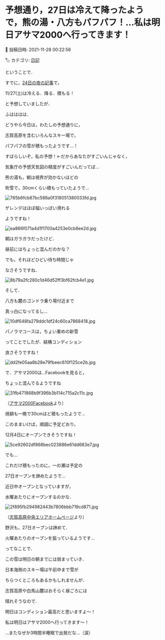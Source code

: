 # 予想通り，27日は冷えて降ったようで，熊の湯・八方もパフパフ！…私は明日アサマ2000へ行ってきます！

📅 投稿日時: 2021-11-28 00:22:56

🏷️ カテゴリ: [日記](cc4b5682fb7b8b144980957a978653fb0.md)

ということで．





すでに，[24日の夜の記事](ec80a5e28143e49b42a6a290f77ca1ef6.md)で，


11/27(土)は冷える．降る．積もる！


と予想していましたが．





ふはははは．


どうやら今日は，わたしの予想通りに，


志賀高原を含むいろんなスキー場で，


パフパフの雪が積もったようです…！


すばらしいぞ，私の予想！←だからあなたがすごいんじゃなく，


気象庁の予想天気図の精度がすごいんだってば…





熊の湯も，朝は視界が効かないほどの


吹雪で，30cmくらい積もっていたようで…




![785b6fcb87bc588a0f318051380033fd.jpg](images/785b6fcb87bc588a0f318051380033fd.jpg)




ゲレンデはほぼ幅いっぱい滑れる


ようですね！




![ea866f071a4d1f1700a4253e0cb6ee2d.jpg](images/ea866f071a4d1f1700a4253e0cb6ee2d.jpg)




朝はガラガラだったけど．


昼前にはちょっと混んだのかな？


でも，それほどひどい待ち時間じゃ


なさそうですね．




![8b79a2fc280c1d46d52ff3bf62fcb4e1.jpg](images/8b79a2fc280c1d46d52ff3bf62fcb4e1.jpg)







そして．


八方も麓のゴンドラ乗り場付近まで


真っ白になってるし…




![10df648fa279ddc1df24c60ca7868418.jpg](images/10df648fa279ddc1df24c60ca7868418.jpg)




パノラマコースは，ちょい重めの新雪


ってことでしたが．結構コンディション


良さそうですね！




![dd2fe05aa8b28e79fbeec610f125ce2b.jpg](images/dd2fe05aa8b28e79fbeec610f125ce2b.jpg)







で．アサマ2000は…Facebookを見ると，


ちょっと混んでるようですね







![31fb471868b9f396b3b114c715a2c11c.jpg](images/31fb471868b9f396b3b114c715a2c11c.jpg)




（[アサマ2000Facebook](https://www.facebook.com/asama2000park)より）





焼額も一晩で30cmほど積もったようで…


このままいけば，順調に予定どおり，


12月4日にオープンできそうですね！




![5ce92602df868bec023886e61dd683e7.jpg](images/5ce92602df868bec023886e61dd683e7.jpg)







でも…


これだけ積もったのに，一の瀬は予定の


27日オープンを諦めたようで…


近日中オープンとなっていますが，


水曜あたりにオープンするのかな．







![2f895fb294982443b7806bbb719cd871.jpg](images/2f895fb294982443b7806bbb719cd871.jpg)




（[志賀高原中央エリアホームページ](http://shigakogen.co.jp/archives/13050)より）





野沢も，27日オープンは諦めて．


火曜あたりのオープンを狙っているようです…





ってなことで．


この雪は明日の朝までには弱まっていき．


日本海側のスキー場は午前中まで雪が


ちらつくところもあるかもしれませんが．


志賀高原や白馬山麓はおそらく昼ごろには


晴れそうなので．


明日はコンディション最高だと思いますよ～！





私は明日はアサマ2000へ行ってきます～！


…またなぜか3時間半睡眠で出発だな…（涙）
